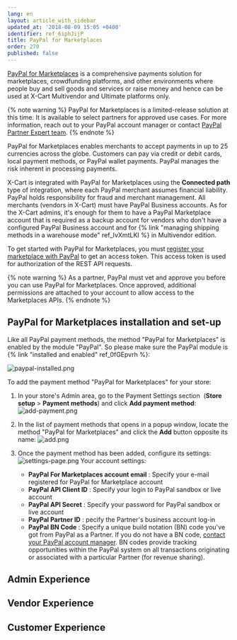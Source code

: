 ```yaml
---
lang: en
layout: article_with_sidebar
updated_at: '2018-08-09 15:05 +0400'
identifier: ref_6iphJijP
title: PayPal for Marketplaces
order: 270
published: false
---
```

[PayPal for Marketplaces](https://market.x-cart.com/addons/paypal-for-marketplaces.html "PayPal for Marketplaces") is a comprehensive payments solution for marketplaces, crowdfunding platforms, and other environments where people buy and sell goods and services or raise money and hence can be used at X-Cart Multivendor and Ultimate platforms only.

{% note warning %}
PayPal for Marketplaces is a limited-release solution at this time. It is available to select partners for approved use cases. For more information, reach out to your PayPal account manager or contact [PayPal Partner Expert team](https://www.paypal.com/us/webapps/mpp/partner-program/contact-us?ref=marketplace "PayPal for Marketplaces").
{% endnote %}

PayPal for Marketplaces enables merchants to accept payments in up to 25 currencies across the globe. Customers can pay via credit or debit cards, local payment methods, or PayPal wallet payments. PayPal manages the risk inherent in processing payments. 

X-Cart is integrated with PayPal for Marketplaces using the **Connected path** type of integration, where each PayPal merchant assumes financial liability. PayPal holds responsibility for fraud and merchant management. All merchants (vendors in X-Cart) must have PayPal Business accounts. As for the X-Cart admins, it's enough for them to have a PayPal Marketplace account that is required as a backup account for vendors who don't have a configured PayPal Business account and for {% link "managing shipping methods in a warehouse mode" ref_IvXmtLKI %} in Multivendor edition.

To get started with PayPal for Marketplaces, you must [register your marketplace with PayPal](https://developer.paypal.com/docs/marketplaces/prerequisites/#registration-steps "PayPal for Marketplaces") to get an access token. This access token is used for authorization of the REST API requests.

{% note warning %}
As a partner, PayPal must vet and approve you before you can use PayPal for Marketplaces. Once approved, additional permissions are attached to your account to allow access to the Marketplaces APIs.
{% endnote %}

## PayPal for Marketplaces installation and set-up

Like all PayPal payment methods, the method "PayPal for Marketplaces" is enabled by the module "PayPal". So please make sure the PayPal module is {% link "installed and enabled" ref_0fGEpvrh %}:

![paypal-installed.png]({{site.baseurl}}/attachments/ref_6iphJijP/paypal-installed.png)

To add the payment method "PayPal for Marketplaces" for your store:

1.  In your store's Admin area, go to the Payment Settings section  (**Store setup** > **Payment methods**) and click **Add payment method**:
   ![add-payment.png]({{site.baseurl}}/attachments/ref_6iphJijP/add-payment.png)
   
2.  In the list of payment methods that opens in a popup window, locate the method "PayPal for Marketplaces" and click the **Add** button opposite its name:
   ![add.png]({{site.baseurl}}/attachments/ref_6iphJijP/add.png)
   
3.  Once the payment method has been added, configure its settings:
    ![settings-page.png]({{site.baseurl}}/attachments/ref_6iphJijP/settings-page.png)
    Your account settings:
    * **PayPal For Marketplaces account email** : Specify your e-mail registered for PayPal for Marketplace account
    * **PayPal API Client ID** : Specify your login to PayPal sandbox or live account
    * **PayPal API Secret** : Specify your password for PayPal sandbox or live account
    * **PayPal Partner ID** : pecify the Partner's business account log-in
    * **PayPal BN Code** : Specify a unique build notation (BN) code you've got from PayPal as a Partner. If you do not have a BN code, [contact your PayPal account manager](https://www.paypal.com/partnerprogram/ "PayPal for Marketplaces"). BN codes provide tracking opportunities within the PayPal system on all transactions originating or associated with a particular Partner (for revenue sharing).
    

## Admin Experience
## Vendor Experience
## Customer Experience


